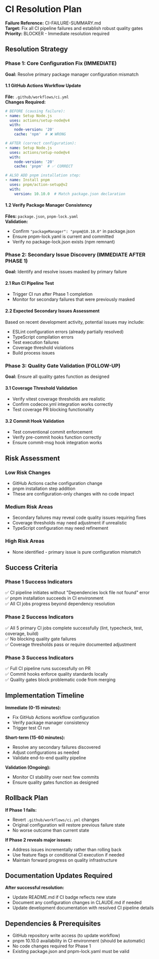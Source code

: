 # CI Resolution Plan

**Failure Reference:** CI-FAILURE-SUMMARY.md  
**Target:** Fix all CI pipeline failures and establish robust quality gates  
**Priority:** BLOCKER - Immediate resolution required  

## Resolution Strategy

### Phase 1: Core Configuration Fix (IMMEDIATE)
**Goal:** Resolve primary package manager configuration mismatch

#### 1.1 GitHub Actions Workflow Update
**File:** `.github/workflows/ci.yml`  
**Changes Required:**

```yaml
# BEFORE (causing failure):
- name: Setup Node.js
  uses: actions/setup-node@v4
  with:
    node-version: '20'
    cache: 'npm'  # ❌ WRONG

# AFTER (correct configuration):
- name: Setup Node.js
  uses: actions/setup-node@v4
  with:
    node-version: '20'
    cache: 'pnpm'  # ✅ CORRECT

# ALSO ADD pnpm installation step:
- name: Install pnpm
  uses: pnpm/action-setup@v2
  with:
    version: 10.10.0  # Match package.json declaration
```

#### 1.2 Verify Package Manager Consistency
**Files:** `package.json`, `pnpm-lock.yaml`  
**Validation:**
- Confirm `"packageManager": "pnpm@10.10.0"` in package.json
- Ensure pnpm-lock.yaml is current and committed
- Verify no package-lock.json exists (npm remnant)

### Phase 2: Secondary Issue Discovery (IMMEDIATE AFTER PHASE 1)
**Goal:** Identify and resolve issues masked by primary failure

#### 2.1 Run CI Pipeline Test
- Trigger CI run after Phase 1 completion
- Monitor for secondary failures that were previously masked

#### 2.2 Expected Secondary Issues Assessment
Based on recent development activity, potential issues may include:
- ESLint configuration errors (already partially resolved)
- TypeScript compilation errors
- Test execution failures
- Coverage threshold violations
- Build process issues

### Phase 3: Quality Gate Validation (FOLLOW-UP)
**Goal:** Ensure all quality gates function as designed

#### 3.1 Coverage Threshold Validation
- Verify vitest coverage thresholds are realistic
- Confirm codecov.yml integration works correctly
- Test coverage PR blocking functionality

#### 3.2 Commit Hook Validation
- Test conventional commit enforcement
- Verify pre-commit hooks function correctly
- Ensure commit-msg hook integration works

## Risk Assessment

### Low Risk Changes
- GitHub Actions cache configuration change
- pnpm installation step addition
- These are configuration-only changes with no code impact

### Medium Risk Areas
- Secondary failures may reveal code quality issues requiring fixes
- Coverage thresholds may need adjustment if unrealistic
- TypeScript configuration may need refinement

### High Risk Areas  
- None identified - primary issue is pure configuration mismatch

## Success Criteria

### Phase 1 Success Indicators
✅ CI pipeline initiates without "Dependencies lock file not found" error  
✅ pnpm installation succeeds in CI environment  
✅ All CI jobs progress beyond dependency resolution  

### Phase 2 Success Indicators
✅ All 5 primary CI jobs complete successfully (lint, typecheck, test, coverage, build)  
✅ No blocking quality gate failures  
✅ Coverage thresholds pass or require documented adjustment  

### Phase 3 Success Indicators
✅ Full CI pipeline runs successfully on PR  
✅ Commit hooks enforce quality standards locally  
✅ Quality gates block problematic code from merging  

## Implementation Timeline

**Immediate (0-15 minutes):**
- Fix GitHub Actions workflow configuration  
- Verify package manager consistency  
- Trigger test CI run  

**Short-term (15-60 minutes):**
- Resolve any secondary failures discovered  
- Adjust configurations as needed  
- Validate end-to-end quality pipeline  

**Validation (Ongoing):**
- Monitor CI stability over next few commits  
- Ensure quality gates function as designed  

## Rollback Plan

**If Phase 1 fails:**
- Revert `.github/workflows/ci.yml` changes
- Original configuration will restore previous failure state
- No worse outcome than current state

**If Phase 2 reveals major issues:**
- Address issues incrementally rather than rolling back
- Use feature flags or conditional CI execution if needed
- Maintain forward progress on quality infrastructure

## Documentation Updates Required

**After successful resolution:**
- Update README.md if CI badge reflects new state
- Document any configuration changes in CLAUDE.md if needed
- Update development documentation with resolved CI pipeline details

## Dependencies & Prerequisites

- GitHub repository write access (to update workflow)
- pnpm 10.10.0 availability in CI environment (should be automatic)  
- No code changes required for Phase 1
- Existing package.json and pnpm-lock.yaml must be valid